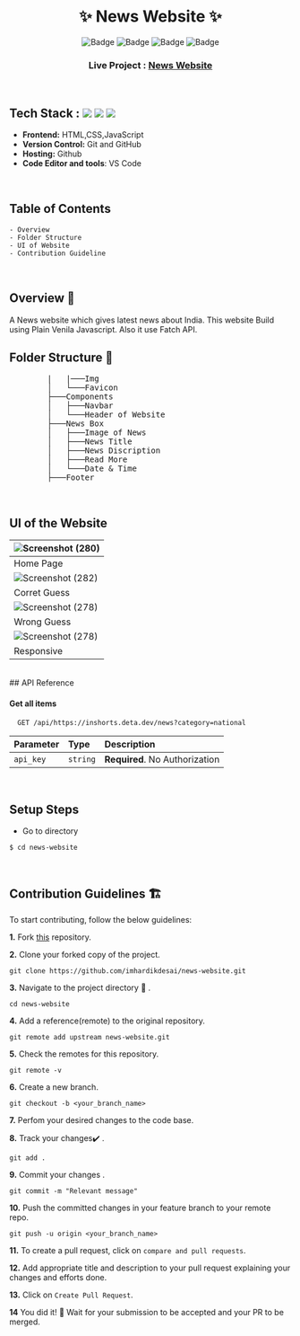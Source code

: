 <h1 align="center">
       ✨  News Website  ✨
</h1>

<div align="center">

![Badge](https://img.shields.io/badge/HTML-blue) ![Badge](https://img.shields.io/badge/CSS-orange) ![Badge](https://img.shields.io/badge/-JS%20-blue) 
![Badge](https://img.shields.io/badge/Version-1.0-green) 

</div>

<h3 align="center">
          Live Project : <a target="_blank" href="https://imhardikdesai.github.io/news-website/">News Website</a>
</h3>
<br />

## Tech Stack :  <img src="https://img.shields.io/badge/html5%20-%23E34F26.svg?&style=for-the-badge&logo=html5&logoColor=white"/> <img src="https://img.shields.io/badge/css3%20-%231572B6.svg?&style=for-the-badge&logo=css3&logoColor=white"/> <img src="https://img.shields.io/badge/JavaScript-F7DF1E?style=for-the-badge&logo=javascript&logoColor=black"/>

- **Frontend:** HTML,CSS,JavaScript
- **Version Control:** Git and GitHub
- **Hosting:** Github
- **Code Editor and tools**: VS Code

 <br />
   
## Table of Contents

    - Overview
    - Folder Structure
    - UI of Website
    - Contribution Guideline

 <br />


## Overview 🔨

A News website which gives latest news about India. This website Build using Plain Venila Javascript. Also it use Fatch API.


## Folder Structure 📒
<pre>
        |   |───Img
        │   └───Favicon
        ├───Components
        │   ├───Navbar
        │   └───Header of Website
        ├───News Box
        │   ├───Image of News
        │   ├───News Title
        │   ├───News Discription
        │   ├───Read More
        │   └───Date & Time
        ├───Footer
</pre>
  <br />

## UI of the Website

|![Screenshot (280)](https://user-images.githubusercontent.com/87645745/174732709-8554b268-9152-40ef-83a5-e88a2a971f35.png) | 
|-
| Home Page 
| ![Screenshot (282)](https://user-images.githubusercontent.com/87645745/174732898-1bdad175-5a0d-42ed-8ed8-dcf3b7690a4e.png)
| Corret Guess
| ![Screenshot (278)](https://user-images.githubusercontent.com/87645745/174733040-9a1aad76-1996-4fff-a407-07a4877f372b.png)
| Wrong Guess
| ![Screenshot (278)](https://user-images.githubusercontent.com/87645745/174733221-56229c8e-84f2-4f14-b90c-a2341cca9ff3.png)
| Responsive

<br/>
## API Reference

#### Get all items

```http
  GET /api/https://inshorts.deta.dev/news?category=national
```

| Parameter | Type     | Description                |
| :-------- | :------- | :------------------------- |
| `api_key` | `string` | **Required**. No Authorization |




<br/>

## Setup Steps
  
- Go to directory
```
$ cd news-website
```
  <br />
  
## Contribution Guidelines 🏗

 To start contributing, follow the below guidelines:

**1.** Fork [this](https://imhardikdesai.github.io/news-website/) repository.

**2.** Clone your forked copy of the project.

```
git clone https://github.com/imhardikdesai/news-website.git
```

**3.** Navigate to the project directory :file_folder: .

```
cd news-website
```

**4.** Add a reference(remote) to the original repository.

```
git remote add upstream news-website.git
```

**5.** Check the remotes for this repository.

```
git remote -v
```

**6.** Create a new branch.

```
git checkout -b <your_branch_name>
```

**7.** Perfom your desired changes to the code base.

**8.** Track your changes:heavy_check_mark: .

```
git add .
```

**9.** Commit your changes .

```
git commit -m "Relevant message"
```

**10.** Push the committed changes in your feature branch to your remote repo.

```
git push -u origin <your_branch_name>
```

**11.** To create a pull request, click on `compare and pull requests`.

**12.** Add appropriate title and description to your pull request explaining your changes and efforts done.

**13.** Click on `Create Pull Request`.

**14** You did it! 🥳 Wait for your submission to be accepted and your PR to be merged.

<br />



